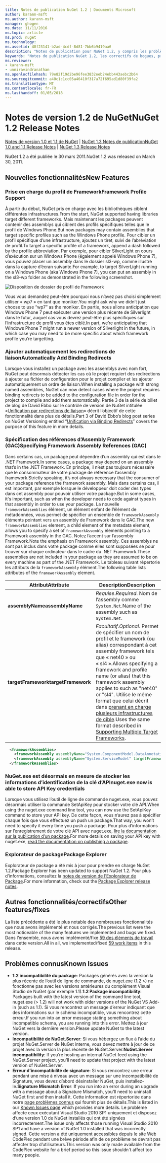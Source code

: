 ```yaml
---
title: Notes de publication NuGet 1.2 | Documents Microsoft
author: karann-msft
ms.author: karann-msft
manager: ghogen
ms.date: 11/11/2016
ms.topic: article
ms.prod: nuget
ms.technology: 
ms.assetid: 48f23141-b2ad-4cdf-8d81-7bb6b9419aa6
description: "Notes de publication pour NuGet 1.2, y compris les problèmes connus, les correctifs de bogues, les fonctionnalités ajoutées et dcr."
keywords: "Notes de publication NuGet 1.2, les correctifs de bogues, problèmes connus, ajouté des fonctionnalités, DCR"
ms.reviewer:
- karann-msft
- unniravindranathan
ms.openlocfilehash: 79e82f19d2be96fee3832eeb24ebb443aebc2b64
ms.sourcegitcommit: a40c1c1cc05a46410f317a72f695ad1d80f39fa2
ms.translationtype: MT
ms.contentlocale: fr-FR
ms.lasthandoff: 01/05/2018
---
```

# <a name="nuget-12-release-notes"></a><span data-ttu-id="42eb5-104">Notes de version 1.2 de NuGet</span><span class="sxs-lookup"><span data-stu-id="42eb5-104">NuGet 1.2 Release Notes</span></span>

<span data-ttu-id="42eb5-105">[Notes de version 1.0 et 1.1 de NuGet](../release-notes/nuget-1.1.md) | [NuGet 1.3 Notes de publication](../release-notes/nuget-1.3.md)</span><span class="sxs-lookup"><span data-stu-id="42eb5-105">[NuGet 1.0 and 1.1 Release Notes](../release-notes/nuget-1.1.md) | [NuGet 1.3 Release Notes](../release-notes/nuget-1.3.md)</span></span>

<span data-ttu-id="42eb5-106">NuGet 1.2 a été publiée le 30 mars 2011.</span><span class="sxs-lookup"><span data-stu-id="42eb5-106">NuGet 1.2 was released on March 30, 2011.</span></span>

## <a name="new-features"></a><span data-ttu-id="42eb5-107">Nouvelles fonctionnalités</span><span class="sxs-lookup"><span data-stu-id="42eb5-107">New Features</span></span>

### <a name="framework-profile-support"></a><span data-ttu-id="42eb5-108">Prise en charge du profil de Framework</span><span class="sxs-lookup"><span data-stu-id="42eb5-108">Framework Profile Support</span></span>

<span data-ttu-id="42eb5-109">À partir du début, NuGet pris en charge avec les bibliothèques ciblent différentes infrastructures.</span><span class="sxs-lookup"><span data-stu-id="42eb5-109">From the start, NuGet supported having libraries target different frameworks.</span></span> <span data-ttu-id="42eb5-110">Mais maintenant les packages peuvent contenir des assemblys qui ciblent des profils spécifiques telles que le profil de Windows Phone.</span><span class="sxs-lookup"><span data-stu-id="42eb5-110">But now packages may contain assemblies that target specific profiles such as the Windows Phone profile.</span></span> <span data-ttu-id="42eb5-111">Pour cibler un profil spécifique d’une infrastructure, ajoutez un tiret, suivi de l’abréviation de profil.</span><span class="sxs-lookup"><span data-stu-id="42eb5-111">To target a specific profile of a framework, append a dash followed by the profile abbreviation.</span></span> <span data-ttu-id="42eb5-112">Par exemple, pour cibler SilverLight en cours d’exécution sur un Windows Phone (également appelé Windows Phone 7), vous pouvez placer un assembly dans le dossier sl3-wp, comme illustré dans la capture d’écran suivante.</span><span class="sxs-lookup"><span data-stu-id="42eb5-112">For example, to target SilverLight running on a Windows Phone (aka Windows Phone 7), you can put an assembly in the sl3-wp folder as demonstrated in the following screenshot.</span></span>

![Disposition de dossier de profil de Framework](./media/framework-profile-support.png)

<span data-ttu-id="42eb5-114">Vous vous demandez peut-être pourquoi nous n’avez pas choisi simplement utiliser « wp7 » en tant que moniker.</span><span class="sxs-lookup"><span data-stu-id="42eb5-114">You might ask why we didn’t just choose to use “wp7” as the moniker.</span></span> <span data-ttu-id="42eb5-115">En partie, nous allons anticipation que Windows Phone 7 peut exécuter une version plus récente de Silverlight dans le futur, auquel cas vous devrez peut-être plus spécifiques sur l’infrastructure de profil vous êtes ciblé.</span><span class="sxs-lookup"><span data-stu-id="42eb5-115">In part, we’re anticipating that Windows Phone 7 might run a newer version of Silverlight in the future, in which case you may need to be more specific about which framework profile you’re targetting.</span></span>

### <a name="automatically-add-binding-redirects"></a><span data-ttu-id="42eb5-116">Ajouter automatiquement les redirections de liaison</span><span class="sxs-lookup"><span data-stu-id="42eb5-116">Automatically Add Binding Redirects</span></span>

<span data-ttu-id="42eb5-117">Lorsque vous installez un package avec les assemblys avec nom fort, NuGet peut désormais détecter les cas où le projet requiert des redirections à ajouter au fichier de configuration pour le projet compiler et les ajouter automatiquement un ordre de liaison.</span><span class="sxs-lookup"><span data-stu-id="42eb5-117">When installing a package with strong named assemblies, NuGet can now detect cases where the project requires binding redirects to be added to the configuration file in order for the project to compile and add them automatically.</span></span> <span data-ttu-id="42eb5-118">Partie 3 de la série de billet de blog de David Ebbo sur le contrôle de version de NuGet intitulée «[Unification par redirections de liaison](http://blog.davidebbo.com/2011/01/nuget-versioning-part-3-unification-via.html)» décrit l’objectif de cette fonctionnalité dans plus de détails.</span><span class="sxs-lookup"><span data-stu-id="42eb5-118">Part 3 of David Ebbo’s blog post series on NuGet Versioning entitled “[Unification via Binding Redirects](http://blog.davidebbo.com/2011/01/nuget-versioning-part-3-unification-via.html)” covers the purpose of this feature in more details.</span></span>

<a name="framework-assembly-refs"></a>

### <a name="specifying-framework-assembly-references-gac"></a><span data-ttu-id="42eb5-119">Spécification des références d’Assembly Framework (GAC)</span><span class="sxs-lookup"><span data-stu-id="42eb5-119">Specifying Framework Assembly References (GAC)</span></span>

<span data-ttu-id="42eb5-120">Dans certains cas, un package peut dépendre d’un assembly qui est dans le .NET Framework.</span><span class="sxs-lookup"><span data-stu-id="42eb5-120">In some cases, a package may depend on an assembly that’s in the .NET Framework.</span></span> <span data-ttu-id="42eb5-121">En principe, il n’est pas toujours nécessaire que le consommateur de votre package de référence l’assembly framework.</span><span class="sxs-lookup"><span data-stu-id="42eb5-121">Strictly speaking, it’s not always necessary that the consumer of your package reference the framework assembly.</span></span> <span data-ttu-id="42eb5-122">Mais dans certains cas, il est important, par exemple lorsque le développeur doit coder des types dans cet assembly pour pouvoir utiliser votre package.</span><span class="sxs-lookup"><span data-stu-id="42eb5-122">But in some cases, it's important, such as when the developer needs to code against types in that assembly in order to use your package.</span></span> <span data-ttu-id="42eb5-123">La nouvelle `frameworkAssemblies` élément, un élément enfant de l’élément de métadonnées, vous permet de spécifier un ensemble de `frameworkAssembly` éléments pointant vers un assembly de Framework dans le GAC.</span><span class="sxs-lookup"><span data-stu-id="42eb5-123">The new `frameworkAssemblies` element, a child element of the metadata element, allows you to specify a set of `frameworkAssembly` elements pointing to a Framework assembly in the GAC.</span></span> <span data-ttu-id="42eb5-124">Notez l’accent sur l’assembly Framework.</span><span class="sxs-lookup"><span data-stu-id="42eb5-124">Note the emphasis on Framework assembly.</span></span>
<span data-ttu-id="42eb5-125">Ces assemblys ne sont pas inclus dans votre package comme elles sont supposées se pour trouver sur chaque ordinateur dans le cadre du .NET Framework.</span><span class="sxs-lookup"><span data-stu-id="42eb5-125">These assemblies are not included in your package as they are assumed to be on every machine  as part of the .NET Framework.</span></span> <span data-ttu-id="42eb5-126">Le tableau suivant répertorie les attributs de la `frameworkAssembly` élément.</span><span class="sxs-lookup"><span data-stu-id="42eb5-126">The following table lists attributes of the `frameworkAssembly` element.</span></span>


|<span data-ttu-id="42eb5-127">Attribut</span><span class="sxs-lookup"><span data-stu-id="42eb5-127">Attribute</span></span> |<span data-ttu-id="42eb5-128">Description</span><span class="sxs-lookup"><span data-stu-id="42eb5-128">Description</span></span>|
|----------------|-----------|
|<span data-ttu-id="42eb5-129">**assemblyName**</span><span class="sxs-lookup"><span data-stu-id="42eb5-129">**assemblyName**</span></span>|<span data-ttu-id="42eb5-130">*Requise*.</span><span class="sxs-lookup"><span data-stu-id="42eb5-130">*Required*.</span></span> <span data-ttu-id="42eb5-131">Nom de l’assembly comme `System.Net`.</span><span class="sxs-lookup"><span data-stu-id="42eb5-131">Name of the assembly such as `System.Net`.</span></span>|
|<span data-ttu-id="42eb5-132">**targetFramework**</span><span class="sxs-lookup"><span data-stu-id="42eb5-132">**targetFramework**</span></span>|<span data-ttu-id="42eb5-133">*Facultatif*.</span><span class="sxs-lookup"><span data-stu-id="42eb5-133">*Optional*.</span></span> <span data-ttu-id="42eb5-134">Permet de spécifier un nom de profil et le framework (ou alias) correspondant à cet assembly framework tels que « net40 » ou « sl4 ».</span><span class="sxs-lookup"><span data-stu-id="42eb5-134">Allows specifying a framework and profile name (or alias) that this framework assembly applies to such as "net40" or "sl4".</span></span> <span data-ttu-id="42eb5-135">Utilise le même format que celui décrit dans [prenant en charge plusieurs infrastructures de cible](../create-packages/supporting-multiple-target-frameworks.md).</span><span class="sxs-lookup"><span data-stu-id="42eb5-135">Uses the same format described in [Supporting Multiple Target Frameworks](../create-packages/supporting-multiple-target-frameworks.md).</span></span>|

```xml
  <frameworkAssemblies>
    <frameworkAssembly assemblyName="System.ComponentModel.DataAnnotations" targetFramework="net40" />
    <frameworkAssembly assemblyName="System.ServiceModel" targetFramework="net40" />
  </frameworkAssemblies>
```

### <a name="nugetexe-now-is-able-to-store-api-key-credentials"></a><span data-ttu-id="42eb5-136">NuGet.exe est désormais en mesure de stocker les informations d’identification de la clé d’API</span><span class="sxs-lookup"><span data-stu-id="42eb5-136">nuget.exe now is able to store API Key credentials</span></span>

<span data-ttu-id="42eb5-137">Lorsque vous utilisez l’outil de ligne de commande nuget.exe, vous pouvez désormais utiliser la commande SetApiKey pour stocker votre clé API.</span><span class="sxs-lookup"><span data-stu-id="42eb5-137">When using the nuget.exe command line tool, you can now use the SetApiKey command to store your API key.</span></span> <span data-ttu-id="42eb5-138">De cette façon, vous n’aurez pas à spécifier chaque fois que vous effectuez un push un package.</span><span class="sxs-lookup"><span data-stu-id="42eb5-138">That way, you won’t need to specify it every time you push a package.</span></span> <span data-ttu-id="42eb5-139">Pour plus d’informations sur l’enregistrement de votre clé API avec nuget.exe, [lire la documentation sur la publication d’un package](../create-packages/publish-a-package.md).</span><span class="sxs-lookup"><span data-stu-id="42eb5-139">For more details on saving your API key with nuget.exe, [read the documentation on publishing a package](../create-packages/publish-a-package.md).</span></span>

### <a name="package-explorer"></a><span data-ttu-id="42eb5-140">Explorateur de package</span><span class="sxs-lookup"><span data-stu-id="42eb5-140">Package Explorer</span></span>
<span data-ttu-id="42eb5-141">Explorateur de package a été mis à jour pour prendre en charge NuGet 1.2.</span><span class="sxs-lookup"><span data-stu-id="42eb5-141">Package Explorer has been updated to support NuGet 1.2.</span></span> <span data-ttu-id="42eb5-142">Pour plus d’informations, consultez la [notes de version de l’Explorateur de Package](http://nuget.codeplex.com/wikipage?title=New%20features%20in%20NuGet%20Package%20Explorer%201.0).</span><span class="sxs-lookup"><span data-stu-id="42eb5-142">For more information, check out the [Package Explorer release notes](http://nuget.codeplex.com/wikipage?title=New%20features%20in%20NuGet%20Package%20Explorer%201.0).</span></span>

## <a name="other-featuresfixes"></a><span data-ttu-id="42eb5-143">Autres fonctionnalités/correctifs</span><span class="sxs-lookup"><span data-stu-id="42eb5-143">Other features/fixes</span></span>

<span data-ttu-id="42eb5-144">La liste précédente a été le plus notable des nombreuses fonctionnalités que nous avons implémenté et nous corrigés.</span><span class="sxs-lookup"><span data-stu-id="42eb5-144">The previous list were the most noticeable of the many features we implemented and bugs we fixed.</span></span> <span data-ttu-id="42eb5-145">Dans l’ensemble, nous avons implémenté/fixe [59 des éléments de travail](http://nuget.codeplex.com/workitem/list/advanced?keyword=&status=All&type=All&priority=All&release=NuGet%201.2&assignedTo=All&component=All&sortField=Votes&sortDirection=Descending&page=0) dans cette version.</span><span class="sxs-lookup"><span data-stu-id="42eb5-145">All in all, we implemented/fixed [59 work items](http://nuget.codeplex.com/workitem/list/advanced?keyword=&status=All&type=All&priority=All&release=NuGet%201.2&assignedTo=All&component=All&sortField=Votes&sortDirection=Descending&page=0) in this release.</span></span>

## <a name="known-issues"></a><span data-ttu-id="42eb5-146">Problèmes connus</span><span class="sxs-lookup"><span data-stu-id="42eb5-146">Known Issues</span></span>

* <span data-ttu-id="42eb5-147">**1.2 incompatibilité du package**: Packages générés avec la version la plus récente de l’outil de ligne de commande, de nuget.exe (1.2 >) ne fonctionne pas avec les versions antérieures du complément Visual Studio de NuGet (par exemple 1.1).</span><span class="sxs-lookup"><span data-stu-id="42eb5-147">**1.2 Package incompatibility**: Packages built with the latest version of the command line tool, nuget.exe (> 1.2) will not work with older versions of the NuGet VS Add-in (such as 1.1).</span></span> <span data-ttu-id="42eb5-148">Si vous rencontrez un message d’erreur indiquant que des informations sur le schéma incompatible, vous rencontrez cette erreur.</span><span class="sxs-lookup"><span data-stu-id="42eb5-148">If you run into an error message stating something about incompatible schema, you are running into this error.</span></span> <span data-ttu-id="42eb5-149">Mettez à jour NuGet vers la dernière version.</span><span class="sxs-lookup"><span data-stu-id="42eb5-149">Please update NuGet to the latest version.</span></span>
* <span data-ttu-id="42eb5-150">**Incompatibilité de NuGet.Server**: Si vous hébergez un flux à l’aide du projet NuGet.Server de NuGet interne, vous devez mettre à jour de ce projet avec la version la plus récente de NuGet.Server.</span><span class="sxs-lookup"><span data-stu-id="42eb5-150">**NuGet.Server incompatibility**: If you’re hosting an internal NuGet feed using the NuGet.Server project, you’ll need to update that project with the latest version of NuGet.Server.</span></span>
* <span data-ttu-id="42eb5-151">**Erreur d’incompatibilité de signature**: Si vous rencontrez une erreur pendant une mise à niveau avec un message sur une incompatibilité de Signature, vous devez d’abord désinstaller NuGet, puis installez-le.</span><span class="sxs-lookup"><span data-stu-id="42eb5-151">**Signature Mismatch Error**: If you run into an error during an upgrade with a message about a Signature Mismatch, you'll need to uninstall NuGet first and then install it.</span></span> <span data-ttu-id="42eb5-152">Cette information est répertoriée dans notre [page problèmes connus](../release-notes/Known-Issues.md) qui fournit plus de détails.</span><span class="sxs-lookup"><span data-stu-id="42eb5-152">This is listed in our [Known Issues page](../release-notes/Known-Issues.md) which provides more details.</span></span> <span data-ttu-id="42eb5-153">Le problème affecte ceux exécutant Visual Studio 2010 SP1 uniquement et disposez d’une version 1.0 de NuGet installés qui ont été signées incorrectement.</span><span class="sxs-lookup"><span data-stu-id="42eb5-153">The issue only affects those running Visual Studio 2010 SP1 and have a version of NuGet 1.0 installed that was incorrectly signed.</span></span> <span data-ttu-id="42eb5-154">Cette version a été uniquement accessibles depuis le site Web CodePlex pendant une brève période afin de ce problème ne devrait pas affecter trop d’utilisateurs.</span><span class="sxs-lookup"><span data-stu-id="42eb5-154">This version was only made available from the CodePlex website for a brief period so this issue shouldn't affect too many people.</span></span>